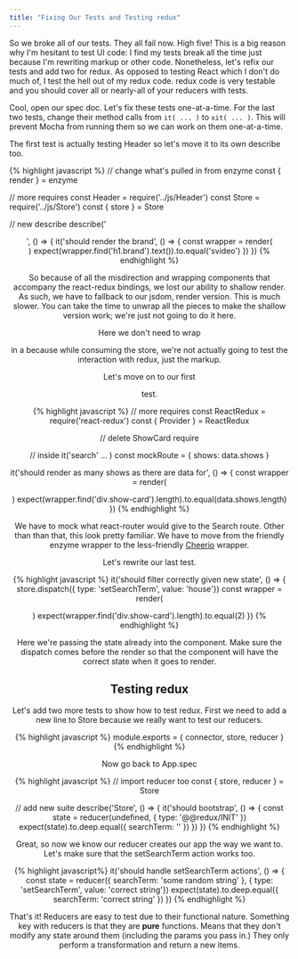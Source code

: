 ```yaml
---
title: "Fixing Our Tests and Testing redux"
---
```


So we broke all of our tests. They all fail now. High five! This is a big reason why I'm hesitant to test UI code: I find my tests break all the time just because I'm rewriting markup or other code. Nonetheless, let's refix our tests and add two for redux. As opposed to testing React which I don't do much of, I test the hell out of my redux code. redux code is very testable and you should cover all or nearly-all of your reducers with tests.

Cool, open our spec doc. Let's fix these tests one-at-a-time. For the last two tests, change their method calls from <code>it( ... )</code> to <code>xit( ... )</code>. This will prevent Mocha from running them so we can work on them one-at-a-time.

The first test is actually testing Header so let's move it to its own describe too.

{% highlight javascript %}
// change what's pulled in from enzyme
const { render } = enzyme

// more requires
const Header = require('../js/Header')
const Store = require('../js/Store')
const { store } = Store

// new describe
describe('<Header />', () => {
  it('should render the brand', () => {
    const wrapper = render(<Header store={store} />)
    expect(wrapper.find('h1.brand').text()).to.equal('svideo')
  })
})
{% endhighlight %}

So because of all the misdirection and wrapping components that accompany the react-redux bindings, we lost our ability to shallow render. As such, we have to fallback to our jsdom, render version. This is much slower. You can take the time to unwrap all the pieces to make the shallow version work; we're just not going to do it here.

Here we don't need to wrap <Header /> in a <Provider /> because while consuming the store, we're not actually going to test the interaction with redux, just the markup.

Let's move on to our first <Search /> test.

{% highlight javascript %}
// more requires
const ReactRedux = require('react-redux')
const { Provider } = ReactRedux

// delete ShowCard require

// inside it('search' ... )
const mockRoute = {
  shows: data.shows
}

it('should render as many shows as there are data for', () => {
  const wrapper = render(<Provider store={store}><Search route={mockRoute} /></Provider>)
  expect(wrapper.find('div.show-card').length).to.equal(data.shows.length)
})
{% endhighlight %}

We have to mock what react-router would give to the Search route. Other than than that, this look pretty familiar. We have to move from the friendly enzyme wrapper to the less-friendly [Cheerio][cheerio] wrapper.

Let's rewrite our last test.

{% highlight javascript %}
it('should filter correctly given new state', () => {
  store.dispatch({ type: 'setSearchTerm', value: 'house'})
  const wrapper = render(<Provider store={store}><Search route={mockRoute} /></Provider>)
  expect(wrapper.find('div.show-card').length).to.equal(2)
})
{% endhighlight %}

Here we're passing the state already into the component. Make sure the dispatch comes before the render so that the component will have the correct state when it goes to render.

## Testing redux

Let's add two more tests to show how to test redux. First we need to add a new line to Store because we really want to test our reducers.

{% highlight javascript %}
module.exports = { connector, store, reducer }
{% endhighlight %}

Now go back to App.spec

{% highlight javascript %}
// import reducer too
const { store, reducer } = Store

// add new suite
describe('Store', () => {
  it('should bootstrap', () => {
    const state = reducer(undefined, { type: '@@redux/INIT' })
    expect(state).to.deep.equal({ searchTerm: '' })
  })
})
{% endhighlight %}

Great, so now we know our reducer creates our app the way we want to. Let's make sure that the setSearchTerm action works too.

{% highlight javascript%}
it('should handle setSearchTerm actions', () => {
  const state = reducer({ searchTerm: 'some random string' }, { type: 'setSearchTerm', value: 'correct string'})
  expect(state).to.deep.equal({ searchTerm: 'correct string' })
})
{% endhighlight %}

That's it! Reducers are easy to test due to their functional nature. Something key with reducers is that they are __pure__ functions. Means that they don't modify any state around them (including the params you pass in.) They only perform a transformation and return a new items.

[cheerio]: http://cheeriojs.github.io/cheerio/